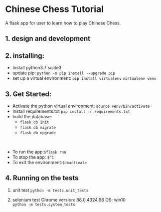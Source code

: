 # Chinese Chess Tutorial
A flask app for user to learn how to play Chinese Chess.

## 1. design and development



## 2. installing:
- Install python3.7 sqlite3
  <br>
- update pip:
`python -m pip install --upgrade pip`
  <br>
- set up a virtual environment:
`pip install virtualenv`
`virtualenv venv`

## 3.  Get Started:
- Activate the python virtual environment:
`source venv/bin/activate`
  <br>
- Install requirements.txt
`pip install -r requirements.txt`
  <br>
- build the database:
  - `flask db init`
  - `flask db migrate`
  - `flask db upgrade`   
<br>

- To run the app:`$flask run`
- To stop the app: `$^C`
- To exit the environment:`$deactivate`


## 4. Running on the tests
1. unit test
`python -m tests.unit_tests`
   
2. selenium test
Chrome version: 88.0.4324.96
OS: win10  
`python -m tests.system_tests`
